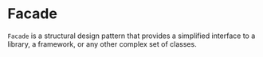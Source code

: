 # Facade

`Facade` is a structural design pattern that provides a simplified interface to a library, a framework, or any other
complex set of classes.